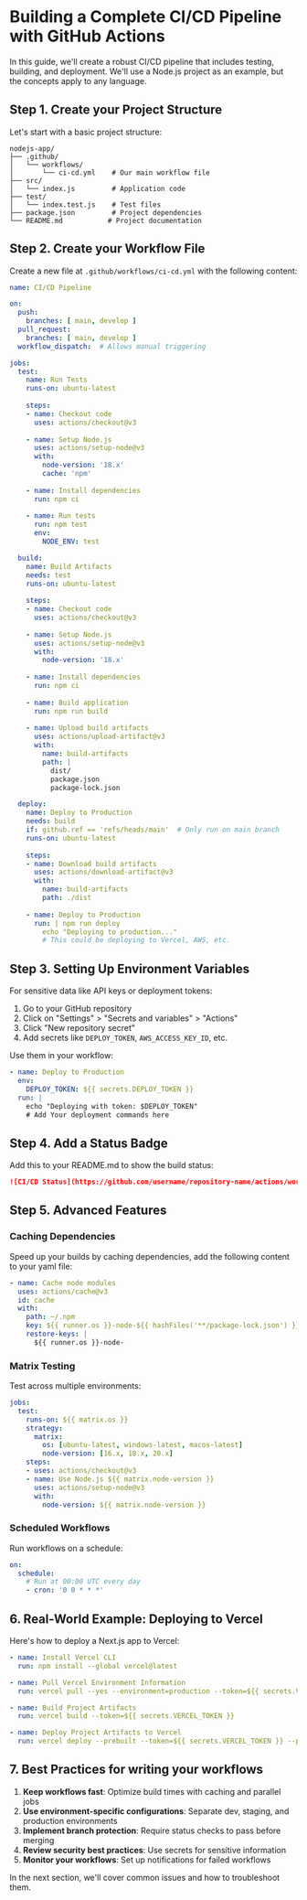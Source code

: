 # Building a Complete CI/CD Pipeline with GitHub Actions

In this guide, we'll create a robust CI/CD pipeline that includes testing, building, and deployment. We'll use a Node.js project as an example, but the concepts apply to any language.

## Step 1. Create your Project Structure

Let's start with a basic project structure:

```
nodejs-app/
├── .github/
│   └── workflows/
│       └── ci-cd.yml    # Our main workflow file
├── src/
│   └── index.js         # Application code
├── test/
│   └── index.test.js    # Test files
├── package.json         # Project dependencies
└── README.md           # Project documentation
```

## Step 2. Create your Workflow File

Create a new file at `.github/workflows/ci-cd.yml` with the following content:

```yaml
name: CI/CD Pipeline

on:
  push:
    branches: [ main, develop ]
  pull_request:
    branches: [ main, develop ]
  workflow_dispatch:  # Allows manual triggering

jobs:
  test:
    name: Run Tests
    runs-on: ubuntu-latest
    
    steps:
    - name: Checkout code
      uses: actions/checkout@v3
    
    - name: Setup Node.js
      uses: actions/setup-node@v3
      with:
        node-version: '18.x'
        cache: 'npm'
    
    - name: Install dependencies
      run: npm ci
    
    - name: Run tests
      run: npm test
      env:
        NODE_ENV: test

  build:
    name: Build Artifacts
    needs: test
    runs-on: ubuntu-latest
    
    steps:
    - name: Checkout code
      uses: actions/checkout@v3
    
    - name: Setup Node.js
      uses: actions/setup-node@v3
      with:
        node-version: '18.x'
    
    - name: Install dependencies
      run: npm ci
    
    - name: Build application
      run: npm run build
    
    - name: Upload build artifacts
      uses: actions/upload-artifact@v3
      with:
        name: build-artifacts
        path: |
          dist/
          package.json
          package-lock.json

  deploy:
    name: Deploy to Production
    needs: build
    if: github.ref == 'refs/heads/main'  # Only run on main branch
    runs-on: ubuntu-latest
    
    steps:
    - name: Download build artifacts
      uses: actions/download-artifact@v3
      with:
        name: build-artifacts
        path: ./dist
    
    - name: Deploy to Production
      run: | npm run deploy
        echo "Deploying to production..."
        # This could be deploying to Vercel, AWS, etc.
```

## Step 3. Setting Up Environment Variables

For sensitive data like API keys or deployment tokens:

1. Go to your GitHub repository
2. Click on "Settings" > "Secrets and variables" > "Actions"
3. Click "New repository secret"
4. Add secrets like `DEPLOY_TOKEN`, `AWS_ACCESS_KEY_ID`, etc.

Use them in your workflow:

```yaml
- name: Deploy to Production
  env:
    DEPLOY_TOKEN: ${{ secrets.DEPLOY_TOKEN }}
  run: |
    echo "Deploying with token: $DEPLOY_TOKEN"
    # Add Your deployment commands here
```

## Step 4. Add a Status Badge

Add this to your README.md to show the build status:

```markdown
![CI/CD Status](https://github.com/username/repository-name/actions/workflows/ci-cd.yml/badge.svg)
```

## Step 5. Advanced Features

### Caching Dependencies

Speed up your builds by caching dependencies, add the following content to your yaml file:

```yaml
- name: Cache node modules
  uses: actions/cache@v3
  id: cache
  with:
    path: ~/.npm
    key: ${{ runner.os }}-node-${{ hashFiles('**/package-lock.json') }}
    restore-keys: |
      ${{ runner.os }}-node-
```

### Matrix Testing

Test across multiple environments:

```yaml
jobs:
  test:
    runs-on: ${{ matrix.os }}
    strategy:
      matrix:
        os: [ubuntu-latest, windows-latest, macos-latest]
        node-version: [16.x, 18.x, 20.x]
    steps:
    - uses: actions/checkout@v3
    - name: Use Node.js ${{ matrix.node-version }}
      uses: actions/setup-node@v3
      with:
        node-version: ${{ matrix.node-version }}
```

### Scheduled Workflows

Run workflows on a schedule:

```yaml
on:
  schedule:
    # Run at 00:00 UTC every day
    - cron: '0 0 * * *'
```

## 6. Real-World Example: Deploying to Vercel

Here's how to deploy a Next.js app to Vercel:

```yaml
- name: Install Vercel CLI
  run: npm install --global vercel@latest

- name: Pull Vercel Environment Information
  run: vercel pull --yes --environment=production --token=${{ secrets.VERCEL_TOKEN }}

- name: Build Project Artifacts
  run: vercel build --token=${{ secrets.VERCEL_TOKEN }}

- name: Deploy Project Artifacts to Vercel
  run: vercel deploy --prebuilt --token=${{ secrets.VERCEL_TOKEN }} --prod
```

## 7. Best Practices for writing your workflows

1. **Keep workflows fast**: Optimize build times with caching and parallel jobs
2. **Use environment-specific configurations**: Separate dev, staging, and production environments
3. **Implement branch protection**: Require status checks to pass before merging
4. **Review security best practices**: Use secrets for sensitive information
5. **Monitor your workflows**: Set up notifications for failed workflows

In the next section, we'll cover common issues and how to troubleshoot them.
